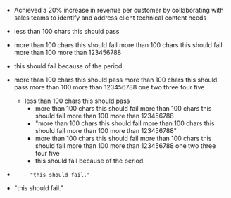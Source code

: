 - Achieved a 20% increase in revenue per customer by collaborating with sales teams to identify and address client technical content needs

- less than 100 chars this should pass
- more than 100 chars this should fail more than 100 chars this should fail more than 100 more than 123456788
- this should fail because of the period.
- more than 100 chars this should pass more than 100 chars this should pass more than 100 more than 123456788 one two three four five
  - less than 100 chars this should pass
    - more than 100 chars this should fail more than 100 chars this should fail more than 100 more than 123456788
     - "more than 100 chars this should fail more than 100 chars this should fail more than 100 more than 123456788"
      - more than 100 chars this should fail more than 100 chars this should fail more than 100 more than 123456788 one two three four five
      - this should fail because of the period.
-
         - "this should fail."
         
- "this should fail."
